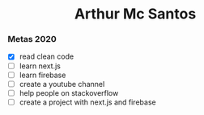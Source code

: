 <h1 align="center" >Arthur Mc Santos  </h1>  
  

### Metas 2020

- [x] read clean code
- [ ] learn next.js
- [ ] learn firebase
- [ ] create a youtube channel
- [ ] help people on stackoverflow
- [ ] create a project with next.js and firebase
